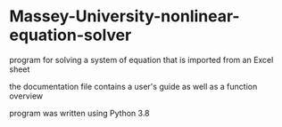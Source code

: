 # Massey-University-nonlinear-equation-solver
program for solving a system of equation that is imported from an Excel sheet 

the documentation file contains a user's guide as well as a function overview

program was written using Python 3.8
